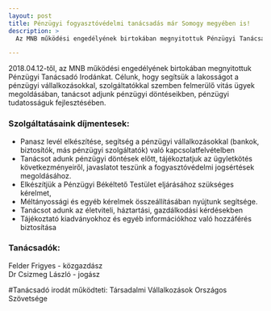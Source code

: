 ```yaml
---
layout: post
title: Pénzügyi fogyasztóvédelmi tanácsadás már Somogy megyében is!
description: >
  Az MNB működési engedélyének birtokában megnyitottuk Pénzügyi Tanácsadó Irodánkat.

---
```

2018.04.12-től, az MNB működési engedélyének birtokában megnyitottuk Pénzügyi Tanácsadó Irodánkat.
Célunk, hogy segítsük a lakosságot a  pénzügyi vállalkozásokkal, szolgáltatókkal szemben felmerülő  vitás ügyek megoldásában, tanácsot adjunk  pénzügyi döntéseikben, pénzügyi tudatosságuk fejlesztésében.

### Szolgáltatásaink díjmentesek:
* Panasz levél elkészítése, segítség a pénzügyi vállalkozásokkal  (bankok, biztosítók, más pénzügyi szolgáltatók) való kapcsolatfelvételben
* Tanácsot adunk pénzügyi döntések előtt, tájékoztatjuk az ügyletkötés következményeiről, javaslatot teszünk a fogyasztóvédelmi jogsértések megoldásához.
* Elkészítjük  a Pénzügyi Békéltető Testület eljárásához szükséges kérelmet,
* Méltányossági és egyéb kérelmek összeállításában nyújtunk segítsége.
* Tanácsot adunk az életviteli, háztartási, gazdálkodási kérdésekben
* Tájékoztató kiadványokhoz és egyéb információkhoz való hozzáférés biztosítása

### Tanácsadók:
Felder Frigyes  - közgazdász  
Dr Csizmeg László - jogász

#Tanácsadó irodát működteti:
Társadalmi Vállalkozások Országos Szövetsége
